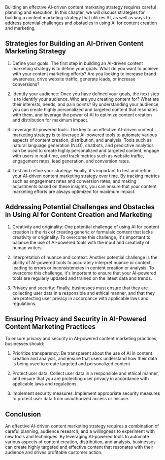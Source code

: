 

Building an effective AI-driven content marketing strategy requires careful planning and execution. In this chapter, we will discuss strategies for building a content marketing strategy that utilizes AI, as well as ways to address potential challenges and obstacles in using AI for content creation and marketing.

Strategies for Building an AI-Driven Content Marketing Strategy
---------------------------------------------------------------

1. Define your goals: The first step in building an AI-driven content marketing strategy is to define your goals. What do you want to achieve with your content marketing efforts? Are you looking to increase brand awareness, drive website traffic, generate leads, or increase conversions?

2. Identify your audience: Once you have defined your goals, the next step is to identify your audience. Who are you creating content for? What are their interests, needs, and pain points? By understanding your audience, you can create highly personalized and targeted content that resonates with them, and leverage the power of AI to optimize content creation and distribution for maximum impact.

3. Leverage AI-powered tools: The key to an effective AI-driven content marketing strategy is to leverage AI-powered tools to automate various aspects of content creation, distribution, and analysis. Tools such as natural language generation (NLG), chatbots, and predictive analytics can be used to create highly personalized and targeted content, engage with users in real-time, and track metrics such as website traffic, engagement rates, lead generation, and conversion rates.

4. Test and refine your strategy: Finally, it's important to test and refine your AI-driven content marketing strategy over time. By tracking metrics such as engagement rates and conversion rates, and making adjustments based on these insights, you can ensure that your content marketing efforts are always optimized for maximum impact.

Addressing Potential Challenges and Obstacles in Using AI for Content Creation and Marketing
--------------------------------------------------------------------------------------------

1. Creativity and originality: One potential challenge of using AI for content creation is the risk of creating generic or formulaic content that lacks creativity or originality. To overcome this challenge, it's important to balance the use of AI-powered tools with the input and creativity of human writers.

2. Interpretation of nuance and context: Another potential challenge is the ability of AI-powered tools to accurately interpret nuance or context, leading to errors or inconsistencies in content creation or analysis. To overcome this challenge, it's important to ensure that your AI-powered tools are regularly updated and trained on the latest data and trends.

3. Privacy and security: Finally, businesses must ensure that they are collecting user data in a responsible and ethical manner, and that they are protecting user privacy in accordance with applicable laws and regulations.

Ensuring Privacy and Security in AI-Powered Content Marketing Practices
-----------------------------------------------------------------------

To ensure privacy and security in AI-powered content marketing practices, businesses should:

1. Prioritize transparency: Be transparent about the use of AI in content creation and analysis, and ensure that users understand how their data is being used to create targeted and personalized content.

2. Protect user data: Collect user data in a responsible and ethical manner, and ensure that you are protecting user privacy in accordance with applicable laws and regulations.

3. Implement security measures: Implement appropriate security measures to protect user data from unauthorized access or misuse.

Conclusion
----------

An effective AI-driven content marketing strategy requires a combination of careful planning, audience research, and a willingness to experiment with new tools and techniques. By leveraging AI-powered tools to automate various aspects of content creation, distribution, and analysis, businesses can create highly targeted and effective content that resonates with their audience and drives profitable customer action.
